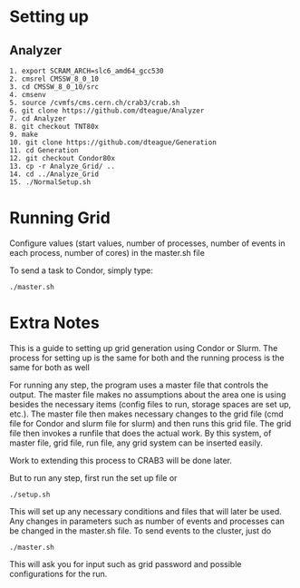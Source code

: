 # Setting up

## Analyzer
```
1. export SCRAM_ARCH=slc6_amd64_gcc530 
2. cmsrel CMSSW_8_0_10
3. cd CMSSW_8_0_10/src
4. cmsenv
5. source /cvmfs/cms.cern.ch/crab3/crab.sh
6. git clone https://github.com/dteague/Analyzer
7. cd Analyzer
8. git checkout TNT80x
9. make
10. git clone https://github.com/dteague/Generation
11. cd Generation
12. git checkout Condor80x
13. cp -r Analyze_Grid/ ..
14. cd ../Analyze_Grid
15. ./NormalSetup.sh
```

# Running Grid

Configure values (start values, number of processes, number of events in each process, number of cores) in the master.sh file

To send a task to Condor, simply type:
```
./master.sh
```

# Extra Notes

This is a guide to setting up grid generation using Condor or Slurm.  The process for setting up is the same for both and the running process is the same for both as well

For running any step, the program uses a master file that controls the output.  The master file makes no assumptions about the area one is using besides the necessary items (config files to run, storage spaces are set up, etc.).  The master file then makes necessary changes to the grid file (cmd file for Condor and slurm file for slurm) and then runs this grid file.  The grid file then invokes a runfile that does the actual work.  By this system, of master file, grid file, run file, any grid system can be inserted easily.  

Work to extending this process to CRAB3 will be done later.

But to run any step, first run the set up file or 
```
./setup.sh
```
This will set up any necessary conditions and files that will later be used.  Any changes in parameters such as number of events and processes can be changed in the master.sh file.  To send events to the cluster, just do
```
./master.sh
```
This will ask you for input such as grid password and possible configurations for the run.  
